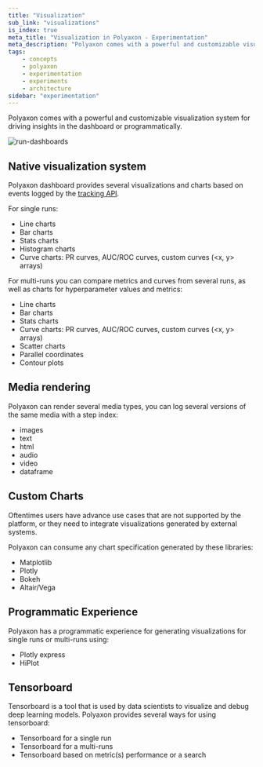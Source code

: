 ```yaml
---
title: "Visualization"
sub_link: "visualizations"
is_index: true
meta_title: "Visualization in Polyaxon - Experimentation"
meta_description: "Polyaxon comes with a powerful and customizable visualization system for driving visualization in the dashboard or programmatically."
tags:
    - concepts
    - polyaxon
    - experimentation
    - experiments
    - architecture
sidebar: "experimentation"
---
```


Polyaxon comes with a powerful and customizable visualization system for driving insights in the dashboard or programmatically.

![run-dashboards](../../../../content/images/dashboard/runs/dashboards.png)

## Native visualization system

Polyaxon dashboard provides several visualizations and charts based on events logged by the [tracking API](/docs/experimentation/tracking/).

For single runs:

 * Line charts
 * Bar charts
 * Stats charts
 * Histogram charts
 * Curve charts: PR curves, AUC/ROC curves, custom curves (<x, y> arrays)
 
For multi-runs you can compare metrics and curves from several runs, as well as charts for hyperparameter values and metrics:

 * Line charts
 * Bar charts
 * Stats charts
 * Curve charts: PR curves, AUC/ROC curves, custom curves (<x, y> arrays)
 * Scatter charts
 * Parallel coordinates
 * Contour plots

## Media rendering

Polyaxon can render several media types, you can log several versions of the same media with a step index:

 * images
 * text
 * html
 * audio
 * video
 * dataframe

## Custom Charts

Oftentimes users have advance use cases that are not supported by the platform, or they need to integrate visualizations generated by external systems.

Polyaxon can consume any chart specification generated by these libraries:

 * Matplotlib
 * Plotly
 * Bokeh
 * Altair/Vega

## Programmatic Experience

Polyaxon has a programmatic experience for generating visualizations for single runs or multi-runs using:

 * Plotly express
 * HiPlot
 
## Tensorboard

Tensorboard is a tool that is used by data scientists to visualize and debug deep learning models. Polyaxon provides several ways for using tensorboard:

 * Tensorboard for a single run
 * Tensorboard for a multi-runs
 * Tensorboard based on metric(s) performance or a search 
